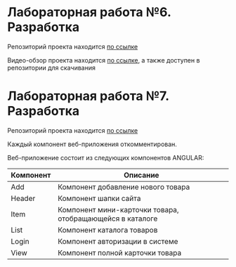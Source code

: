 # Лабораторная работа №6. Разработка

Репозиторий проекта находится [по ссылке](https://github.com/DaryaBel/software-eng-project/) 

Видео-обзор проекта находится [по ссылке](https://drive.google.com/file/d/19HogJPuMM5sw7wIzi8HEg-HH6lFy4hEZ/view?usp=sharing), а также доступен в репозитории для скачивания 

# Лабораторная работа №7. Разработка

Репозиторий проекта находится [по ссылке](https://github.com/DaryaBel/software-eng-project/) 

Каждый компонент веб-приложения откомментирован.

Веб-приложение состоит из следующих компонентов ANGULAR:

| Компонент  | Описание                                                      |
| ---------- | ------------------------------------------------------------- |
| Add        | Компонент добавление нового товара                            |
| Header     | Компонент шапки сайта                                         |
| Item       | Компонент мини-карточки товара, отобращающейся в каталоге     |
| List       | Компонент каталога товаров                                    |
| Login      | Компонент авторизации в системе                               |
| View       | Компонент полной карточки товара                              |
